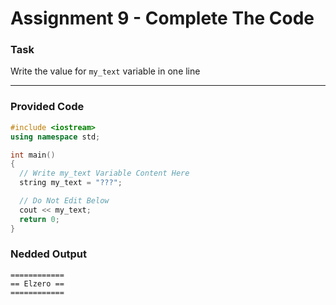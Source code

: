 # Assignment 9 - Complete The Code

### Task 
Write the value for `my_text` variable in one line

---


### Provided Code
```cpp
#include <iostream>
using namespace std;

int main()
{
  // Write my_text Variable Content Here
  string my_text = "???";

  // Do Not Edit Below
  cout << my_text;
  return 0;
}
```

### Nedded Output
```
============
== Elzero ==
============
```